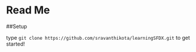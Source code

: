 # Read Me

##Setup

type `git clone https://github.com/sravanthikota/learningSFDX.git` to get started!